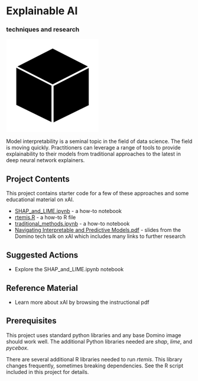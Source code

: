 # Explainable AI

### techniques and research

![img](scratch/blackbox.png)

Model interpretability is a seminal topic in the field of data science. 
The field is moving quickly. Practitioners can leverage a range of tools to provide 
explainability to their models from traditional approaches to the latest in deep neural 
network explainers.

## Project Contents

This project contains starter code for a few of these approaches and some educational material on xAI.

* [SHAP_and_LIME.ipynb](SHAP_and_LIME.ipynb)  -  a how-to notebook
* [rtemis.R](rtemis.R)  -  a how-to R file
* [traditional_methods.ipynb](traditional_methods.ipynb)  -  a how-to notebook
* [Navigating Interpretable and Predictive Models.pdf](Navigating+Interpretable+and+Predictive+Models.pdf)  -  slides from the Domino tech talk on xAI which includes many links to further research

## Suggested Actions

* Explore the SHAP_and_LIME.ipynb notebook

## Reference Material

* Learn more about xAI by browsing the instructional pdf

## Prerequisites

This project uses standard python libraries and any base Domino image should work well. The additional Python libraries needed are *shap*, *lime*, and *pycebox*. 

There are several additional R libraries needed to run *rtemis*. This library changes frequently, sometimes breaking dependencies. See the R script included in this project for details.
